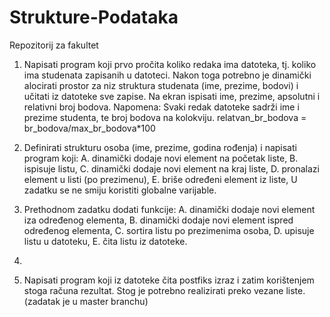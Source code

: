 # Strukture-Podataka
Repozitorij za fakultet
1. Napisati program koji prvo pročita koliko redaka ima datoteka, tj. koliko ima studenata
zapisanih u datoteci. Nakon toga potrebno je dinamički alocirati prostor za niz struktura
studenata (ime, prezime, bodovi) i učitati iz datoteke sve zapise. Na ekran ispisati ime,
prezime, apsolutni i relativni broj bodova.
Napomena: Svaki redak datoteke sadrži ime i prezime studenta, te broj bodova na kolokviju.
relatvan_br_bodova = br_bodova/max_br_bodova*100

2. Definirati strukturu osoba (ime, prezime, godina rođenja) i napisati program koji:
A. dinamički dodaje novi element na početak liste,
B. ispisuje listu,
C. dinamički dodaje novi element na kraj liste,
D. pronalazi element u listi (po prezimenu),
E. briše određeni element iz liste,
U zadatku se ne smiju koristiti globalne varijable.

3. Prethodnom zadatku dodati funkcije:
A. dinamički dodaje novi element iza određenog elementa,
B. dinamički dodaje novi element ispred određenog elementa,
C. sortira listu po prezimenima osoba,
D. upisuje listu u datoteku,
E. čita listu iz datoteke.

4.

5.  Napisati program koji iz datoteke čita postfiks izraz i zatim korištenjem stoga računa
rezultat. Stog je potrebno realizirati preko vezane liste. (zadatak je u master branchu)
